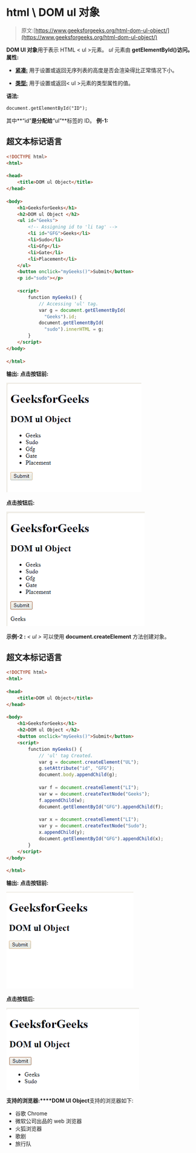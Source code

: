 # html \ DOM ul 对象

> 原文:[https://www.geeksforgeeks.org/html-dom-ul-object/](https://www.geeksforgeeks.org/html-dom-ul-object/)

**DOM Ul 对象**用于表示 HTML < ul >元素。 *ul* 元素由 **getElementById()访问。**
**属性:**

*   [**紧凑:**](https://www.geeksforgeeks.org/html-dom-ul-compact-property/) 用于设置或返回无序列表的高度是否会渲染得比正常情况下小。

*   [**类型:**](https://www.geeksforgeeks.org/html-dom-ul-type-property/) 用于设置或返回< ul >元素的类型属性的值。

**语法:**

```html
document.getElementById("ID");
```

其中**“id”**是分配给**“ul”**标签的 ID。
**例-1:**

## 超文本标记语言

```html
<!DOCTYPE html>
<html>

<head>
    <title>DOM ul Object</title>
</head>

<body>
    <h1>GeeksforGeeks</h1>
    <h2>DOM ul Object </h2>
    <ul id="Geeks">
        <!-- Assigning id to 'li tag' -->
        <li id="GFG">Geeks</li>
        <li>Sudo</li>
        <li>Gfg</li>
        <li>Gate</li>
        <li>Placement</li>
    </ul>
    <button onclick="myGeeks()">Submit</button>
    <p id="sudo"></p>

    <script>
        function myGeeks() {
            // Accessing 'ul' tag.
            var g = document.getElementById(
              "Geeks").id;
            document.getElementById(
              "sudo").innerHTML = g;
        }
    </script>
</body>

</html>
```

**输出:**
**点击按钮前:**

![](img/d7081a2534d99a148f70adc62c2e9bc2.png)

**点击按钮后:**

![](img/16a8cd59b27ec2e0a9183bc4b3fa3551.png)

**示例-2 :** *< ul >* 可以使用 **document.createElement** 方法创建对象。

## 超文本标记语言

```html
<!DOCTYPE html>
<html>

<head>
    <title>DOM ul Object</title>
</head>

<body>
    <h1>GeeksforGeeks</h1>
    <h2>DOM ul Object </h2>
    <button onclick="myGeeks()">Submit</button>
    <script>
        function myGeeks() {
            // 'ul' tag Created.
            var g = document.createElement("UL");
            g.setAttribute("id", "GFG");
            document.body.appendChild(g);

            var f = document.createElement("LI");
            var w = document.createTextNode("Geeks");
            f.appendChild(w);
            document.getElementById("GFG").appendChild(f);

            var x = document.createElement("LI");
            var y = document.createTextNode("Sudo");
            x.appendChild(y);
            document.getElementById("GFG").appendChild(x);
        }
    </script>
</body>

</html>
```

**输出:**
**点击按钮前:**

![](img/9686dead701c228c7e512bc5fcccff96.png)

**点击按钮后:**

![](img/e6280bc7cbd4ddb573f53ecd5a0e1c6a.png)

**支持的浏览器:****DOM Ul Object**支持的浏览器如下:

*   谷歌 Chrome
*   微软公司出品的 web 浏览器
*   火狐浏览器
*   歌剧
*   旅行队